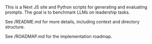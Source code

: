 This is a Next JS site and Python scripts for generating and evaluating prompts. 
The goal is to benchmark LLMs on leadership tasks.

See /README.md for more details, including context and directory structure.

See /ROADMAP.md for the implementation roadmap.

